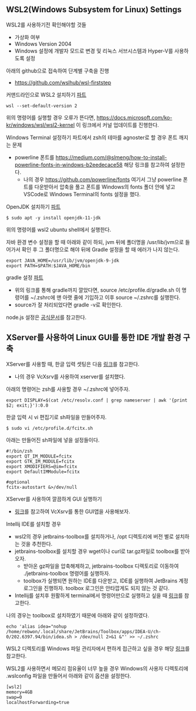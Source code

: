 ## WSL2(Windows Subsystem for Linux) Settings

WSL2를 사용하기전 확인해야할 것들
- 가상화 여부
- Windows Version 2004
- Windows 설정에 개발자 모드로 변경 및 리눅스 서브시스템과 Hyper-V를 사용하도록 설정

아래의 github으로 접속하여 단계별 구축을 진행
- https://github.com/wslhub/wsl-firststep

커맨드라인으로 WSL2 설치하기 [파트](https://github.com/wslhub/wsl-firststep/blob/master/firststep/install.md)
```
wsl --set-default-version 2
```
위의 명령어를 실행할 경우 오류가 뜬다면, https://docs.microsoft.com/ko-kr/windows/wsl/wsl2-kernel 이 링크에서 커널 업데이트를 진행한다.

Windows Terminal 설정하기 파트에서 zsh의 테마를 agnoster로 할 경우 폰트 깨지는 문제
- powerline 폰트를 https://medium.com/@slmeng/how-to-install-powerline-fonts-in-windows-b2eedecace58 해당 링크를 참고하여 설정한다.
  - 나의 경우 https://github.com/powerline/fonts 여기서 그냥 powerline 폰트를 다운받아서 압축을 풀고 폰트를 Windows의 fonts 폴더 안에 넣고 VSCode로 Windows Terminal의 fonts 설정을 했다.

OpenJDK 설치하기 [파트](https://github.com/wslhub/wsl-firststep/blob/master/devsetup/openjdk.md)
```
$ sudo apt -y install openjdk-11-jdk
```
위의 명령어를 wsl2 ubuntu shell에서 실행한다.

자바 환경 변수 설정을 할 때 아래와 같이 하되, jvm 뒤에 폴더명을 /usr/lib/jvm으로 들어가서 확인 후 그 폴더명으로 해야 뒤에 Gradle 설정을 할 때 에러가 나지 않는다.
```
export JAVA_HOME=/usr/lib/jvm/openjdk-9-jdk
export PATH=$PATH:$JAVA_HOME/bin
```

gradle 설정 [파트](https://github.com/wslhub/wsl-firststep/blob/master/devsetup/openjdk.md)
- 위의 링크를 통해 gradle까지 깔았다면, source /etc/profile.d/gradle.sh 이 명령어를 ~/.zshrc에 맨 아랫 줄에 기입하고 이후 source ~/.zshrc를 실행한다.
- source가 잘 처리되었다면 gradle -v로 확인한다.

node.js 설정은 [공식문서](https://docs.microsoft.com/ko-kr/windows/nodejs/setup-on-wsl2)를 참고한다.

## XServer를 사용하여 Linux GUI를 통한 IDE 개발 환경 구축

XServer를 사용할 때, 한글 입력 셋팅은 다음 [링크](https://sigmafelix.wordpress.com/2020/08/17/wsl2%ec%97%90%ec%84%9c-%ed%95%9c%ea%b8%80-%ec%9e%85%eb%a0%a5-%ec%82%ac%ec%9a%a9%ed%95%98%ea%b8%b0/comment-page-1/#comment-84)를 참고한다.
- 나의 경우 VcXsrv를 사용하여 xserver를 설치했다.

아래의 명령어는 zsh를 사용할 경우 ~/.zshrc에 넣어주자.
```
export DISPLAY=$(cat /etc/resolv.conf | grep nameserver | awk '{print $2; exit;}'):0.0
```

한글 입력 시 vi 편집기로 sh파일을 만들어주자.
```
$ sudo vi /etc/profile.d/fcitx.sh
```

아래는 만들어진 sh파일에 넣을 설정들이다.
```
#!/bin/zsh
export QT_IM_MODULE=fcitx
export GTK_IM_MODULE=fcitx
export XMODIFIERS=@im=fcitx
export DefaultIMModule=fcitx
 
#optional
fcitx-autostart &>/dev/null
```

XServer를 사용하여 깔끔하게 GUI 실행하기
- [링크](https://medium.com/beyond-the-windows-korean-edition/wsl-2-x11-%EC%95%A0%ED%94%8C%EB%A6%AC%EC%BC%80%EC%9D%B4%EC%85%98%EC%9D%84-%EB%8D%94-%EA%B9%94%EB%81%94%ED%95%98%EA%B2%8C-%EC%8B%A4%ED%96%89%ED%95%98%EB%8A%94-%EB%B0%A9%EB%B2%95-5a270835801c)를 참고하여 VcXsrv를 통한 GUI앱을 사용해보자.

Intellij IDE를 설치할 경우
- wsl2의 경우 jetbrains-toolbox를 설치하거나, /opt 디렉토리에 버전 별로 설치하는 것을 추천한다.
- jetbrains-toolbox를 설치할 경우 wget이나 curl로 tar.gz파일로 toolbox를 받아오자.
  - 받아온 gz파일을 압축해제하고, jetbrains-toolbox 디렉토리로 이동하여 ./jetbrains-toolbox 명령어를 실행하자.
  - toolbox가 실행되면 원하는 IDE를 다운받고, IDE를 실행하여 JetBrains 계정 로그인을 진행하자. toolbox 로그인은 안타깝게도 되지 않는 것 같다.
- Intellij를 설치후 원활하게 terminal에서 명령어만으로 실행하고 싶을 때 [링크](https://hy.ne.kr/5)를 참고한다.

나의 경우는 toolbox로 설치하였기 때문에 아래와 같이 설정하였다.
```
echo 'alias idea="nohup /home/rebwon/.local/share/JetBrains/Toolbox/apps/IDEA-U/ch-0/202.6397.94/bin/idea.sh > /dev/null 2>&1 &"' >> ~/.zshrc
```

WSL2 디렉토리를 Windows 파일 관리자에서 편하게 접근하고 싶을 경우 해당 [링크](https://www.lesstif.com/software-architect/wsl-2-windows-subsystem-for-linux-2-89555812.html)를 참고한다.

WSL2를 사용하면서 메모리 점유율이 너무 높을 경우 Windows의 사용자 디렉토리에 .wslconfig 파일을 만들어서 아래와 같이 옵션을 설정한다.
```
[wsl2]
memory=4GB
swap=0
localhostForwarding=true
```